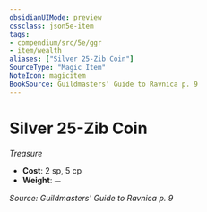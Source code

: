 ```yaml
---
obsidianUIMode: preview
cssclass: json5e-item
tags:
- compendium/src/5e/ggr
- item/wealth
aliases: ["Silver 25-Zib Coin"]
SourceType: "Magic Item"
NoteIcon: magicitem
BookSource: Guildmasters' Guide to Ravnica p. 9
---
```

# Silver 25-Zib Coin
*Treasure*  

- **Cost**: 2 sp, 5 cp
- **Weight**: ⏤

*Source: Guildmasters' Guide to Ravnica p. 9*